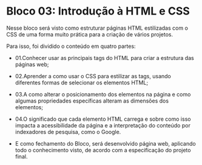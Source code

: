 # Bloco 03: Introdução à HTML e CSS

Nesse bloco será visto como estruturar páginas HTML estilizadas com o CSS de uma forma muito prática para a criação de vários projetos.

Para isso, foi dividido o conteúdo em quatro partes:

- 01.Conhecer usar as principais tags do HTML para criar a estrutura das páginas web;
- 02.Aprender a como usar o CSS para estilizar as tags, usando diferentes formas de selecionar os elementos HTML;
- 03.A como alterar o posicionamento dos elementos na página e como algumas propriedades específicas alteram as dimensões dos elementos;
- 04.O significado que cada elemento HTML carrega e sobre como isso impacta a acessibilidade da página e a interpretação do conteúdo por indexadores de pesquisa, como o Google.

- E como fechamento do Bloco, será desenvolvido página web, aplicando todo o conhecimento visto, de acordo com a especificação do projeto final.
